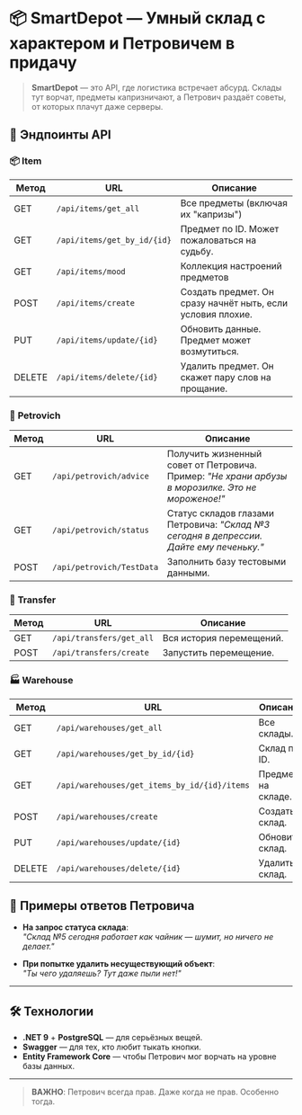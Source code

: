 # 📦 SmartDepot — Умный склад с характером и Петровичем в придачу

> **SmartDepot** — это API, где логистика встречает абсурд. Склады тут ворчат, предметы капризничают, а Петрович раздаёт советы, от которых плачут даже серверы.

## 🔧 Эндпоинты API

### 📦 **Item**

| Метод  | URL                              | Описание                                  |
|--------|----------------------------------|-------------------------------------------|
| GET    | `/api/items/get_all`             | Все предметы (включая их "капризы")       |
| GET    | `/api/items/get_by_id/{id}`      | Предмет по ID. Может пожаловаться на судьбу. |
| GET    | `/api/items/mood`                | Коллекция настроений предметов |
| POST   | `/api/items/create`              | Создать предмет. Он сразу начнёт ныть, если условия плохие. |
| PUT    | `/api/items/update/{id}`         | Обновить данные. Предмет может возмутиться. |
| DELETE | `/api/items/delete/{id}`         | Удалить предмет. Он скажет пару слов на прощание. |

### 🧔 **Petrovich**

| Метод  | URL                              | Описание                                  |
|--------|----------------------------------|-------------------------------------------|
| GET    | `/api/petrovich/advice`          | Получить жизненный совет от Петровича. Пример: *"Не храни арбузы в морозилке. Это не мороженое!"* |
| GET    | `/api/petrovich/status`          | Статус складов глазами Петровича: *"Склад №3 сегодня в депрессии. Дайте ему печеньку."* |
| POST   | `/api/petrovich/TestData`        | Заполнить базу тестовыми данными. |

### 🔄 **Transfer**

| Метод  | URL                              | Описание                                  |
|--------|----------------------------------|-------------------------------------------|
| GET    | `/api/transfers/get_all`         | Вся история перемещений. |
| POST   | `/api/transfers/create`          | Запустить перемещение. |

### 🏭 **Warehouse**

| Метод  | URL                              | Описание                                  |
|--------|----------------------------------|-------------------------------------------|
| GET    | `/api/warehouses/get_all`        | Все склады. |
| GET    | `/api/warehouses/get_by_id/{id}` | Склад по ID. |
| GET    | `/api/warehouses/get_items_by_id/{id}/items` | Предметы на складе. |
| POST   | `/api/warehouses/create`         | Создать склад. |
| PUT    | `/api/warehouses/update/{id}`    | Обновить склад. |
| DELETE | `/api/warehouses/delete/{id}`    | Удалить склад. |

## 🐾 Примеры ответов Петровича

- **На запрос статуса склада**:  
  *"Склад №5 сегодня работает как чайник — шумит, но ничего не делает."*

- **При попытке удалить несуществующий объект**:  
  *"Ты чего удаляешь? Тут даже пыли нет!"*

---

## 🛠️ Технологии

- **.NET 9** + **PostgreSQL** — для серьёзных вещей.
- **Swagger** — для тех, кто любит тыкать кнопки.
- **Entity Framework Core** — чтобы Петрович мог ворчать на уровне базы данных.

---

> **ВАЖНО**: Петрович всегда прав. Даже когда не прав. Особенно тогда.
